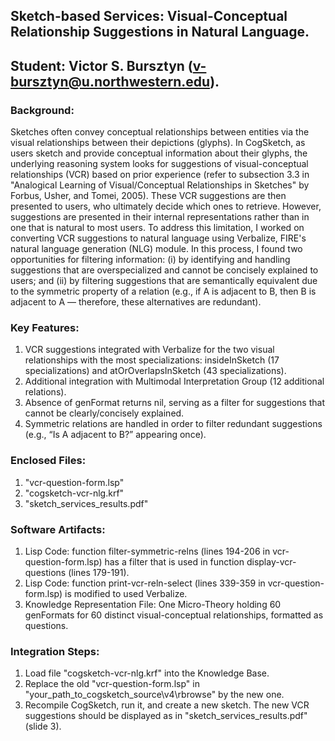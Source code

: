 ## Sketch-based Services: Visual-Conceptual Relationship Suggestions in Natural Language.
## Student: Victor S. Bursztyn (v-bursztyn@u.northwestern.edu).

### Background:
Sketches often convey conceptual relationships between entities via the visual relationships between their depictions (glyphs). In CogSketch, as users sketch and provide conceptual information about their glyphs, the underlying reasoning system looks for suggestions of visual-conceptual relationships (VCR) based on prior experience (refer to subsection 3.3 in "Analogical Learning of Visual/Conceptual Relationships in Sketches" by Forbus, Usher, and Tomei, 2005). These VCR suggestions are then presented to users, who ultimately decide which ones to retrieve. However, suggestions are presented in their internal representations rather than in one that is natural to most users. To address this limitation, I worked on converting VCR suggestions to natural language using Verbalize, FIRE's natural language generation (NLG) module. In this process, I found two opportunities for filtering information: (i) by identifying and handling suggestions that are overspecialized and cannot be concisely explained to users; and (ii) by filtering suggestions that are semantically equivalent due to the symmetric property of a relation (e.g., if A is adjacent to B, then B is adjacent to A — therefore, these alternatives are redundant).

### Key Features:
1. VCR suggestions integrated with Verbalize for the two visual relationships with the most specializations: insideInSketch (17 specializations) and atOrOverlapsInSketch (43 specializations).
2. Additional integration with Multimodal Interpretation Group (12 additional relations).
3. Absence of genFormat returns nil, serving as a filter for suggestions that cannot be clearly/concisely explained.
4. Symmetric relations are handled in order to filter redundant suggestions (e.g., “Is A adjacent to B?” appearing once).

### Enclosed Files:
1. "vcr-question-form.lsp"
2. "cogsketch-vcr-nlg.krf"
3. "sketch_services_results.pdf"

### Software Artifacts:
1. Lisp Code: function filter-symmetric-relns (lines 194-206 in vcr-question-form.lsp) has a filter that is used in function display-vcr-questions (lines 179-191).
2. Lisp Code: function print-vcr-reln-select (lines 339-359 in vcr-question-form.lsp) is modified to used Verbalize.
3. Knowledge Representation File: One Micro-Theory holding 60 genFormats for 60 distinct visual-conceptual relationships, formatted as questions.

### Integration Steps:
1. Load file "cogsketch-vcr-nlg.krf" into the Knowledge Base.
2. Replace the old "vcr-question-form.lsp" in "your_path_to_cogsketch_source\v4\rbrowse" by the new one.
3. Recompile CogSketch, run it, and create a new sketch. The new VCR suggestions should be displayed as in "sketch_services_results.pdf" (slide 3).